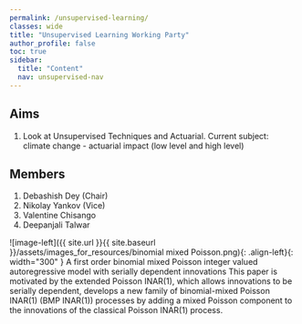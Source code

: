 ```yaml
---
permalink: /unsupervised-learning/
classes: wide
title: "Unsupervised Learning Working Party"
author_profile: false
toc: true
sidebar:
  title: "Content"
  nav: unsupervised-nav
---
```


## Aims
1. Look at Unsupervised Techniques and Actuarial.  Current subject: climate change - actuarial impact (low level and high level)


## Members

1.  Debashish Dey (Chair) 
2.  Nikolay Yankov (Vice)
3.  Valentine Chisango
4.  Deepanjali Talwar


![image-left]({{ site.url }}{{ site.baseurl }}/assets/images_for_resources/binomial mixed Poisson.png){: .align-left}{: width="300" } A first order binomial mixed Poisson integer valued autoregressive model with serially dependent innovations 
This paper is motivated by the extended Poisson INAR(1), which allows innovations to be serially dependent, develops a new family of binomial-mixed Poisson INAR(1) (BMP INAR(1)) processes by adding a mixed Poisson component to the innovations of the classical Poisson INAR(1) process. 
